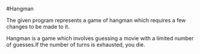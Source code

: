 #Hangman


The given program represents a game of hangman which requires a few changes to be made to it.

Hangman is a game which involves guessing a movie with a limited number of guesses.If the number of turns is exhausted, you die.
